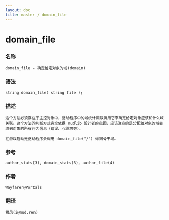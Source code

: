 ```yaml
---
layout: doc
title: master / domain_file
---
```

# domain_file

### 名称

    domain_file - 确定给定对象的域(domain)

### 语法

    string domain_file( string file );

### 描述

    这个方法必须存在于主控对象中，驱动程序中的域统计函数调用它来确定给定对象应该和什么域关联。这个方法的判断方式完全依据 mudlib 设计者的意图，应该注意的是分配给对象的域会收到对象的所有行为信息（错误、心跳等等）。

    在游戏启动是驱动程序会调用 domain_file("/") 询问骨干域。

### 参考

    author_stats(3), domain_stats(3), author_file(4)

### 作者

    Wayfarer@Portals

### 翻译

    雪风(i@mud.ren)
